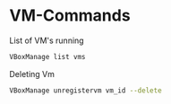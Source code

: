 # VM-Commands

List of VM's running
```bash
VBoxManage list vms
```

Deleting Vm
```bash
VBoxManage unregistervm vm_id --delete
```
